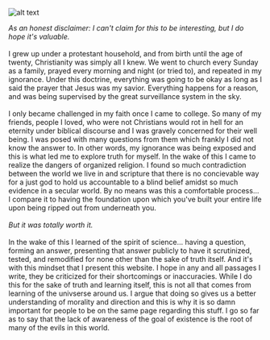 ![alt text](https://theCaseFor.github.io/Universe.jpg)


<html>
  <body>
    <p><i>As an honest disclaimer: I can't claim for this to be interesting, but I do hope it's valuable.</i><br><br>I grew up under a protestant household, and from birth until the age of twenty, Christianity was simply all I knew. We went to church every Sunday as a family, prayed every morning and night (or tried to), and repeated in my ignorance. Under this doctrine, everything was going to be okay as long as I said the prayer that Jesus was my savior. Everything happens for a reason, and was being supervised by the great surveillance system in the sky.<br><br>I only became challenged in my faith once I came to college. So many of my friends, people I loved, who were not Christians would rot in hell for an eternity under biblical discourse and I was gravely concerned for their well being. I was posed with many questions from them which frankly I did not know the answer to. In other words, my ignorance was being exposed and this is what led me to explore truth for myself. In the wake of this I came to realize the dangers of organized religion. I found so much contradiction between the world we live in and scripture that there is no concievable way for a just god to hold us accountable to a blind belief amidst so much evidence in a secular world. By no means was this a comfortable process... I compare it to having the foundation upon which you've built your entire life upon being ripped out from underneath you.<br><br><i>But it was totally worth it.</i><br><br>In the wake of this I learned of the spirit of science... having a question, forming an answer, presenting that answer publicly to have it scrutinized, tested, and remodified for none other than the sake of truth itself. And it's with this mindset that I present this website. I hope in any and all passages I write, they be criticized for their shortcomings or inaccuracies. While I do this for the sake of truth and learning itself, this is not all that comes from learning of the univserse around us. I argue that doing so gives us a better understanding of morality and direction and this is why it is so damn important for people to be on the same page regarding this stuff. I go so far as to say that the lack of awareness of the goal of existence is the root of many of the evils in this world.
    </p>
  </body>
</html>



